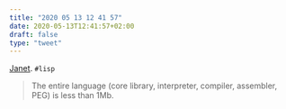 ```yaml
---
title: "2020 05 13 12 41 57"
date: 2020-05-13T12:41:57+02:00
draft: false
type: "tweet"
---
```

[Janet](https://janet-lang.org). `#lisp`

> The entire language (core library, interpreter, compiler, assembler, PEG) is less than 1Mb.
